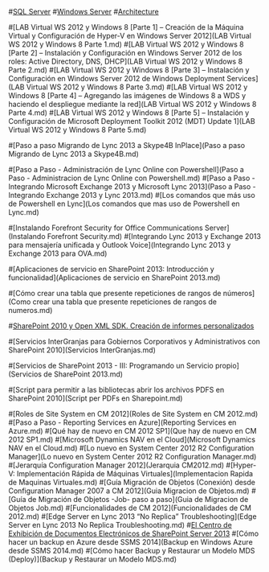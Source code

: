 #[SQL Server](sql-server/TOC.md)
#[Windows Server](windows-server/TOC.md)
#[Architecture](architecture/TOC.md)

#[LAB Virtual WS 2012 y Windows 8 [Parte 1] – Creación de la Máquina Virtual y Configuración de Hyper-V en Windows Server 2012](LAB Virtual WS 2012 y Windows 8 Parte 1.md)
#[LAB Virtual WS 2012 y Windows 8 [Parte 2] – Instalación y Configuración en Windows Server 2012 de los roles: Active Directory, DNS, DHCP](LAB Virtual WS 2012 y Windows 8 Parte 2.md)
#[LAB Virtual WS 2012 y Windows 8 [Parte 3] – Instalación y Configuración en Windows Server 2012 de Windows Deployment Services](LAB Virtual WS 2012 y Windows 8 Parte 3.md)
#[LAB Virtual WS 2012 y Windows 8 [Parte 4] – Agregando las imágenes de Windows 8 a WDS y haciendo el despliegue mediante la red](LAB Virtual WS 2012 y Windows 8 Parte 4.md)
#[LAB Virtual WS 2012 y Windows 8 [Parte 5] – Instalación y Configuración de Microsoft Deployment Toolkit 2012 (MDT) Update 1](LAB Virtual WS 2012 y Windows 8 Parte 5.md)


#[Paso a paso Migrando de Lync 2013 a Skype4B InPlace](Paso a paso Migrando de Lync 2013 a Skype4B.md)



#[Paso a Paso - Administración de Lync Online con Powershell](Paso a Paso - Administracion de Lync Online con Powershell.md)
#[Paso a Paso - Integrando Microsoft Exchange 2013 y Microsoft Lync 2013](Paso a Paso - Integrando Exchange 2013 y Lync 2013.md)
#[Los comandos que más uso de Powershell en Lync](Los comandos que mas uso de Powershell en Lync.md)

#[Instalando Forefront Security for Office Communications Server](Instalando Forefront Security.md)
#[Integrando Lync 2013 y Exchange 2013 para mensajería unificada y Outlook Voice](Integrando Lync 2013 y Exchange 2013 para OVA.md)

#[Aplicaciones de servicio en SharePoint 2013: Introducción y funcionalidad](Aplicaciones de servicio en SharePoint 2013.md)

#[Cómo crear una tabla que presente repeticiones de rangos de números](Como crear una tabla que presente repeticiones de rangos de numeros.md)

#[SharePoint 2010 y Open XML SDK. Creación de informes personalizados](SharePoint_OpenXML.md)

#[Servicios InterGranjas para Gobiernos Corporativos y Administrativos con SharePoint 2010](Servicios InterGranjas.md)

#[Servicios de SharePoint 2013 - III: Programando un Servicio propio](Servicios de SharePoint 2013.md)

#[Script para permitir a las bibliotecas abrir los archivos PDFS en SharePoint 2010](Script per PDFs en Sharepoint.md)

#[Roles de Site System en CM 2012](Roles de Site System en CM 2012.md)
#[Paso a Paso -  Reporting Services en Azure](Reporting Services en Azure.md)
#[Qué hay de nuevo en CM 2012 SP1](Que hay de nuevo en CM 2012 SP1.md)
#[Microsoft Dynamics NAV en el Cloud](Microsoft Dynamics NAV en el Cloud.md)
#[Lo nuevo en System Center 2012 R2 Configuration Manager](Lo nuevo en System Center 2012 R2 Configuration Manager.md)
#[Jerarquía Configuration Manager 2012](Jerarquia CM2012.md)
#[Hyper-V: Implementación Rápida de Máquinas Virtuales](Implementacion Rapida de Maquinas Virtuales.md)
#[Guía Migración de Objetos (Conexión) desde Configuration Manager 2007 a CM 2012](Guia Migracion de Objetos.md)
#[Guía de Migración de Objetos -Job- paso a paso](Guia de Migracion de Objetos Job.md)
#[Funcionalidades de CM 2012](Funcionalidades de CM 2012.md)
#[Edge Server en Lync 2013 “No Replica” Troubleshooting](Edge Server en Lync 2013 No Replica Troubleshooting.md)
#[El Centro de Exhibición de Documentos Electrónicos de SharePoint Server 2013](DiscoveryCenterSharePoint2013.md)
#[Cómo hacer un backup en Azure desde SSMS 2014](Backup en Windows Azure desde SSMS 2014.md)
#[Cómo hacer Backup y Restaurar un Modelo MDS (Deploy)](Backup y Restaurar un Modelo MDS.md)
